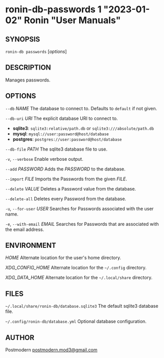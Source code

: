# ronin-db-passwords 1 "2023-01-02" Ronin "User Manuals"

## SYNOPSIS

`ronin-db passwords` [*options*]

## DESCRIPTION

Manages passwords.

## OPTIONS

`--db` *NAME*
  The database to connect to. Defaults to `default` if not given.

`--db-uri` *URI*
  The explicit database URI to connect to.

  * **sqlite3**: `sqlite3:relative/path.db` or `sqlite3:///absolute/path.db`
  * **mysql**: `mysql://user:password@host/database`
  * **postgres**: `postgres://user:password@host/database`

`--db-file` *PATH*
  The sqlite3 database file to use.

`-v`, `--verbose`
	Enable verbose output.

`--add` *PASSWORD*
  Adds the *PASSWORD* to the database.

`--import` *FILE*
  Imports the Passwords from the given *FILE*.

`--delete` *VALUE*
  Deletes a Password value from the database.

`--delete-all`
  Deletes every Password from the database.

`-u`, `--for-user` *USER*
	Searches for Passwords associated with the user name.

`-e`, `--with-email` *EMAIL*
	Searches for Passwords that are associated with the email address.

## ENVIRONMENT

*HOME*
  Alternate location for the user's home directory.

*XDG_CONFIG_HOME*
  Alternate location for the `~/.config` directory.

*XDG_DATA_HOME*
  Alternate location for the `~/.local/share` directory.

## FILES

`~/.local/share/ronin-db/database.sqlite3`
  The default sqlite3 database file.

`~/.config/ronin-db/database.yml`
  Optional database configuration.

## AUTHOR

Postmodern <postmodern.mod3@gmail.com>

